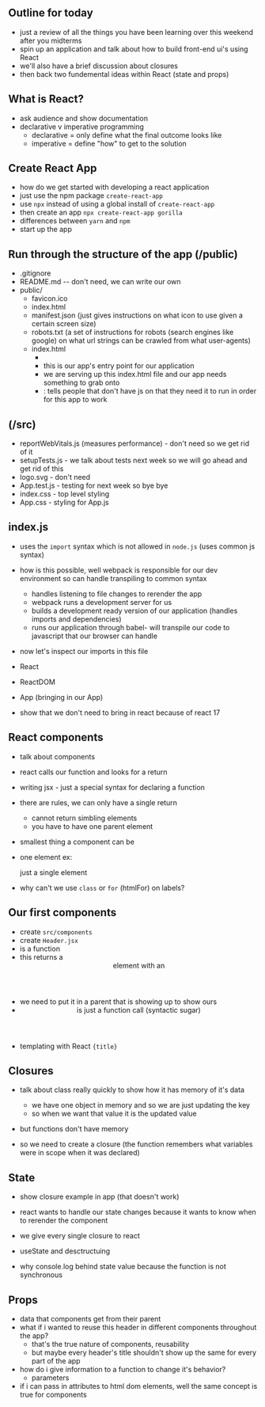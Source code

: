 ## Outline for today
- just a review of all the things you have been learning over this weekend after you midterms
- spin up an application and talk about how to build front-end ui's using React
- we'll also have a brief discussion about closures
- then back two fundemental ideas within React (state and props)

## What is React?
- ask audience and show documentation
- declarative v imperative programming
  - declarative = only define what the final outcome looks like
  - imperative = define "how" to get to the solution 

## Create React App
- how do we get started with developing a react application
- just use the npm package `create-react-app`
- use `npx` instead of using a global install of `create-react-app`
- then create an app `npx create-react-app gorilla`
- differences between `yarn` and `npm`
- start up the app



## Run through the structure of the app (/public)
- .gitignore 
- README.md -- don't need, we can write our own
- public/
  - favicon.ico 
  - index.html
  - manifest.json (just gives instructions on what icon to use given a certain screen size)
  - robots.txt (a set of instructions for robots (search engines like google) on what url strings can be crawled from what user-agents)
  - index.html
    - <div id="root"></div>
    - this is our app's entry point for our application
    - we are serving up this index.html file and our app needs something to grab onto
    - <noscript>: tells people that don't have js on that they need it to run in order for this app to work

## (/src)
- reportWebVitals.js (measures performance) - don't need so we get rid of it 
- setupTests.js - we talk about tests next week so we will go ahead and get rid of this
- logo.svg - don't need 
- App.test.js - testing for next week so bye bye
- index.css - top level styling 
- App.css - styling for App.js

## index.js
- uses the `import` syntax which is not allowed in `node.js` (uses common js syntax)
- how is this possible, well webpack is responsible for our dev environment so can handle transpiling to common syntax
  - handles listening to file changes to rerender the app
  - webpack runs a development server for us
  - builds a development ready version of our application (handles imports and dependencies)
  - runs our application through babel- will transpile our code to javascript that our browser can handle

- now let's inspect our imports in this file
- React
- ReactDOM
- App (bringing in our App)
- show that we don't need to bring in react because of react 17

## React components
- talk about components
- react calls our function and looks for a return
- writing jsx - just a special syntax for declaring a function
- there are rules, we can only have a single return
  - cannot return simbling elements
  - you have to have one parent element

- smallest thing a component can be
- one element ex: <p>just a single element</p>

- why can't we use `class` or `for` (htmlFor) on labels?

## Our first components
- create `src/components`
- create `Header.jsx`
- is a function
- this returns a <header> element with an <h1>
- we need to put it in a parent that is showing up to show ours
- <Header /> is just a function call (syntactic sugar)
- templating with React `{title}`

## Closures
- talk about class really quickly to show how it has memory of it's data
  - we have one object in memory and so we are just updating the key
  - so when we want that value it is the updated value

- but functions don't have memory
- so we need to create a closure (the function remembers what variables were in scope when it was declared)


## State
- show closure example in app (that doesn't work)
- react wants to handle our state changes because it wants to know when to rerender the component
- we give every single closure to react
- useState and desctructuing

- why console.log behind state value because the function is not synchronous


## Props
- data that components get from their parent
- what if i wanted to reuse this header in different components throughout the app?
  - that's the true nature of components, reusability
  - but maybe every header's title shouldn't show up the same for every part of the app
- how do i give information to a function to change it's behavior?
  - parameters
- if i can pass in attributes to html dom elements, well the same concept is true for components
